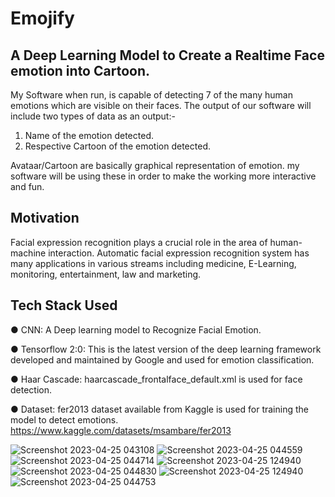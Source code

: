 # Emojify
## A Deep Learning Model to Create a Realtime Face emotion into Cartoon.
My Software when run, is capable of detecting 7 of the many human emotions which are visible on their faces. 
The output of our software will include two types of data as an output:-
1.	Name of the emotion detected.
2.	Respective Cartoon of the emotion detected.

Avataar/Cartoon are basically graphical representation of emotion. my software will be using these in order to make the working more interactive and fun.
## Motivation
Facial expression recognition plays a crucial role in the area of human-machine interaction. Automatic facial expression recognition system has many applications in various streams including medicine, E-Learning, monitoring, entertainment, law and marketing.
## Tech Stack Used
●	CNN: A Deep learning model to Recognize Facial Emotion.

●	Tensorflow 2:0: This is the latest version of the deep learning framework developed and maintained by Google and used for emotion classification.

●	Haar Cascade: haarcascade_frontalface_default.xml  is used for face detection.

●	Dataset: fer2013 dataset available from Kaggle is used for training the model to detect emotions.
  https://www.kaggle.com/datasets/msambare/fer2013

![Screenshot 2023-04-25 043108](https://user-images.githubusercontent.com/99870091/234245787-b7f4627f-0b35-4508-883c-b93ad0f71179.png)
![Screenshot 2023-04-25 044559](https://user-images.githubusercontent.com/99870091/234245855-7a68c778-bc59-4aad-b000-8da525f4dccd.png)
![Screenshot 2023-04-25 044714](https://user-images.githubusercontent.com/99870091/234245877-88b6a003-531e-4ed1-a637-114ea532a86d.png)
![Screenshot 2023-04-25 124940](https://user-images.githubusercontent.com/99870091/234245995-69bde94d-f25d-4ab9-ba39-a64b0380ab34.png)
![Screenshot 2023-04-25 044830](https://user-images.githubusercontent.com/99870091/234246267-b07b399b-38db-4561-9b94-568d8707cade.png)
![Screenshot 2023-04-25 124940](https://user-images.githubusercontent.com/99870091/234246275-9567018e-1fed-40ce-98fd-e4ebc6c9323e.png)
![Screenshot 2023-04-25 044753](https://user-images.githubusercontent.com/99870091/234246290-5f344cb6-3836-465e-b37d-61aff3d8e738.png)
